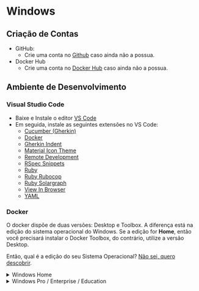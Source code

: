 # Windows

## Criação de Contas

* GitHub:
  - Crie uma conta no [Github](https://github.com) caso ainda não a possua.
* Docker Hub
  - Crie uma conta no [Docker Hub](https://hub.docker.com) caso ainda não a possua.

## Ambiente de Desenvolvimento

### Visual Studio Code

* Baixe e Instale o editor [VS Code](https://code.visualstudio.com)
* Em seguida, instale as seguintes extensões no VS Code:
  * [Cucumber (Gherkin)](https://marketplace.visualstudio.com/items?itemName=alexkrechik.cucumberautocomplete)
  * [Docker](https://marketplace.visualstudio.com/items?itemName=ms-azuretools.vscode-docker)
  * [Gherkin Indent](https://marketplace.visualstudio.com/items?itemName=AravindKumar.gherkin-indent)
  * [Material Icon Theme](https://marketplace.visualstudio.com/items?itemName=PKief.material-icon-theme)
  * [Remote Development](https://marketplace.visualstudio.com/items?itemName=ms-vscode-remote.vscode-remote-extensionpack)
  * [RSpec Snippets](https://marketplace.visualstudio.com/items?itemName=karunamurti.rspec-snippets)
  * [Ruby](https://marketplace.visualstudio.com/items?itemName=rebornix.Ruby)
  * [Ruby Rubocop](https://marketplace.visualstudio.com/items?itemName=misogi.ruby-rubocop)
  * [Ruby Solargraph](https://marketplace.visualstudio.com/items?itemName=castwide.solargraph)
  * [View In Browser](https://marketplace.visualstudio.com/items?itemName=qinjia.view-in-browser)
  * [YAML](https://marketplace.visualstudio.com/items?itemName=redhat.vscode-yaml)

### Docker

O docker dispõe de duas versões: Desktop e Toolbox. A diferença está na edição do sistema operacional do Windows. Se a edição for __Home__, então você precisará instalar o Docker Toolbox, do contrário, utilize a versão Desktop.

Então, qual é a edição do seu Sistema Operacional? [Não sei, quero descobrir](./about.md).

<details>
<summary>Windows Home</summary>
<p>Use o Docker Toolbox</p>

> O Docker Toolbox fornece uma maneira de usar o Docker em sistemas Windows que não atendem aos requisitos mínimos do sistema para o aplicativo Docker for Windows ([Instruções de Instalação](https://docs.docker.com/v17.12/toolbox/toolbox_install_windows/)).
</details>

<details>
<summary>Windows Pro / Enterprise / Education</summary>
<p>Use o Docker Desktop</p>

> O Docker Desktop para Windows é a versão comunitária do Docker para Microsoft Windows. Você pode baixar o Docker Desktop para Windows no Docker Hub ([Instruções de Instalação](https://docs.docker.com/docker-for-windows/install/)).

Observações:
  - A arquitetura do processador do dispositivo deve ser 64 bits;
  - O dispositivo precisa de, no mínimo, 4 GB de memória RAM;
  - O Hyper-V do dispositivo tem de estar habilitado.
</details>
